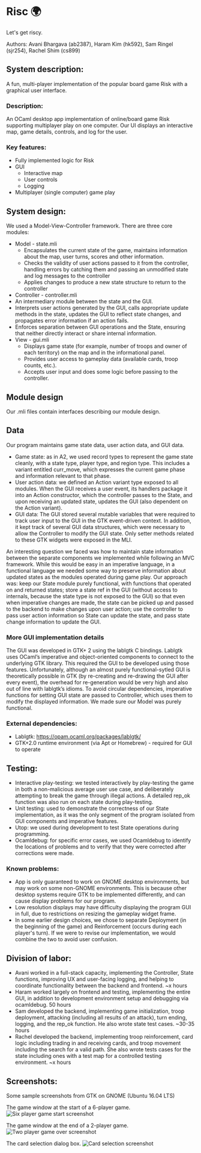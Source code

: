 # Risc :earth_africa:
Let's get riscy.

Authors: Avani Bhargava (ab2387), Haram Kim (hk592), Sam Ringel (sjr254), Rachel Shim (cs899)

## System description:
A fun, multi-player implementation of the popular board game Risk with a graphical user interface.

### Description:
An OCaml desktop app implementation of online/board game Risk supporting multiplayer play on one computer. Our UI displays an interactive map, game details, controls, and log for the user.

### Key features:
- Fully implemented logic for Risk
- GUI
  - Interactive map
  - User controls
  - Logging
- Multiplayer (single computer) game play

## System design:
We used a Model-View-Controller framework. There are three core modules:
- Model - state.mli
  - Encapsulates the current state of the game, maintains information about the map, user turns, scores and other information.
  - Checks the validity of user actions passed to it from the controller, handling errors by catching them and passing an unmodified state and log messages to the controller
  - Applies changes to produce a new state structure to return to the controller
-  Controller - controller.mli
  - An intermediary module between the state and the GUI.
  - Interprets user actions generated by the GUI, calls appropriate update methods in the state, updates the GUI to reflect state changes, and propagates error information if an action fails.
  - Enforces separation between GUI operations and the State, ensuring that neither directly interact or share internal information.
- View - gui.mli
  - Displays game state (for example, number of troops and owner of each territory) on the map and in the informational panel.
  - Provides user access to gameplay data (available cards, troop counts, etc.).
  - Accepts user input and does some logic before passing to the controller.

## Module design
Our .mli files contain interfaces describing our module design.

## Data
Our program maintains game state data, user action data, and GUI data.

- Game state: as in A2, we used record types to represent the game state cleanly, with a state type, player type, and region type. This includes a variant entitled curr_move, which expresses the current game phase and information relevant to that phase.
- User action data: we defined an Action variant type exposed to all modules. When the GUI receives a user event, its handlers package it into an Action constructor, which the controller passes to the State, and upon receiving an updated state, updates the GUI (also dependent on the Action variant).
- GUI data: The GUI stored several mutable variables that were required to track user input to the GUI in the GTK event-driven context. In addition, it kept track of several GUI data structures, which were necessary to allow the Controller to modify the GUI state. Only setter methods related to these GTK widgets were exposed in the MLI.

An interesting question we faced was how to maintain state information between the separate components we implemented while following an MVC framework. While this would be easy in an imperative language, in a functional language we needed some way to preserve information about updated states as the modules operated during game play. Our approach was: keep our State module purely functional, with functions that operated on and returned states; store a state ref in the GUI (without access to internals, because the state type is not exposed to the GUI) so that even when imperative changes are made, the state can be picked up and passed to the backend to make changes upon user action; use the controller to pass user action information so State can update the state, and pass state change information to update the GUI.

### More GUI implementation details
The GUI was developed in GTK+ 2 using the lablgtk C bindings.
Lablgtk uses OCaml’s imperative and object-oriented components to connect to the underlying GTK library. This required the GUI to be developed using those features. Unfortunately, although an almost purely functional-sytled GUI is theoretically possible in GTK (by re-creating and re-drawing the GUI after every event), the overhead for re-generation would be very high and also out of line with lablgtk’s idioms.
To avoid circular dependencies, imperative functions for setting GUI state are passed to Controller, which uses them to modify the displayed information. We made sure our Model was purely functional.


### External dependencies:
- Lablgtk: https://opam.ocaml.org/packages/lablgtk/
- GTK+2.0 runtime environment (via Apt or Homebrew) - required for  GUI to operate

## Testing:
- Interactive play-testing: we tested interactively by play-testing the game in both a non-malicious average user use case, and deliberately attempting to break the game through illegal actions. A detailed rep_ok function was also run on each state during play-testing.
- Unit testing: used to demonstrate the correctness of our State implementation, as it was the only segment of the program isolated from GUI components and imperative features.
- Utop: we used during development to test State operations during programming.
- Ocamldebug: for specific error cases, we used Ocamldebug to identify the locations of problems and to verify that they were corrected after corrections were made.

### Known problems:
- App is only guaranteed to work on GNOME desktop environments, but may work  on some non-GNOME environments. This is because other desktop systems require GTK to be implemented differently, and can cause display problems for our program.
- Low resolution displays may have difficulty displaying the program GUI in full, due to restrictions on resizing the gameplay widget frame.
- In some earlier design choices, we chose to separate Deployment (in the beginning of the game) and Reinforcement (occurs during each player's turn). If we were to revise our implementation, we would combine the two to avoid user confusion.

## Division of labor:
- Avani worked in a full-stack capacity, implementing the Controller, State functions, improving UX and user-facing logging, and helping to coordinate functionality between the backend and frontend. ~x hours
- Haram worked largely on frontend and testing, implementing the entire GUI, in addition to development environment setup and debugging via ocamldebug. 50 hours
- Sam developed the backend, implementing game initialization, troop deployment, attacking (including all results of an attack), turn ending, logging, and the rep_ok function. He also wrote state test cases. ~30-35 hours
- Rachel developed the backend, implementing troop reinforcement, card logic including trading in and receiving cards, and troop movement including the search for a valid path. She also wrote tests cases for the state including ones with a test map for a controlled testing environment. ~x hours

## Screenshots:
Some sample screenshots from GTK on GNOME (Ubuntu 16.04 LTS)

The game window at the start of a 6-player game.
![Six player game start screenshot](screenshots/6_player.png?raw=true)

The game window at the end of a 2-player game.
![Two player game over screenshot](screenshots/game_over.png?raw=true)


The card selection dialog box.
![Card selection screenshot](screenshots/card_sel.png?raw=true)

